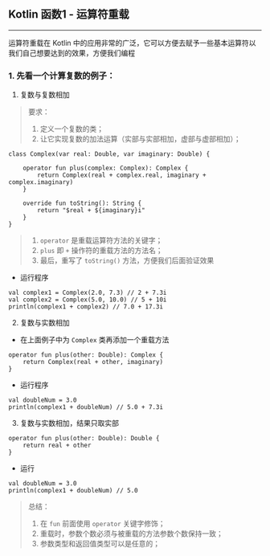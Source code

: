 ## Kotlin 函数1 - 运算符重载

---

运算符重载在 Kotlin 中的应用非常的广泛，它可以方便去赋予一些基本运算符以我们自己想要达到的效果，方便我们编程

### 1. 先看一个计算复数的例子：
1. 复数与复数相加
> 要求：
> 1. 定义一个复数的类；
> 2. 让它实现复数的加法运算（实部与实部相加，虚部与虚部相加）；

```
class Complex(var real: Double, var imaginary: Double) {

    operator fun plus(complex: Complex): Complex {
        return Complex(real + complex.real, imaginary + complex.imaginary)
    }

    override fun toString(): String {
        return "$real + ${imaginary}i"
    }
}
```

> 1. `operator` 是重载运算符方法的关键字；
> 2. `plus` 即 `+` 操作符的重载方法的方法名；
> 3. 最后，重写了 `toString()` 方法，方便我们后面验证效果

+ 运行程序

```
val complex1 = Complex(2.0, 7.3) // 2 + 7.3i
val complex2 = Complex(5.0, 10.0) // 5 + 10i
println(complex1 + complex2) // 7.0 + 17.3i
```

2. 复数与实数相加

+ 在上面例子中为 `Complex` 类再添加一个重载方法

```
operator fun plus(other: Double): Complex {
    return Complex(real + other, imaginary)
}
```

+ 运行程序

```
val doubleNum = 3.0
println(complex1 + doubleNum) // 5.0 + 7.3i
```

3. 复数与实数相加，结果只取实部

```
operator fun plus(other: Double): Double {
    return real + other
}
```

+ 运行

```
val doubleNum = 3.0
println(complex1 + doubleNum) // 5.0
```

> 总结：
> 1. 在 `fun` 前面使用 `operator` 关键字修饰；
> 2. 重载时，参数个数必须与被重载的方法参数个数保持一致；
> 3. 参数类型和返回值类型可以是任意的；

